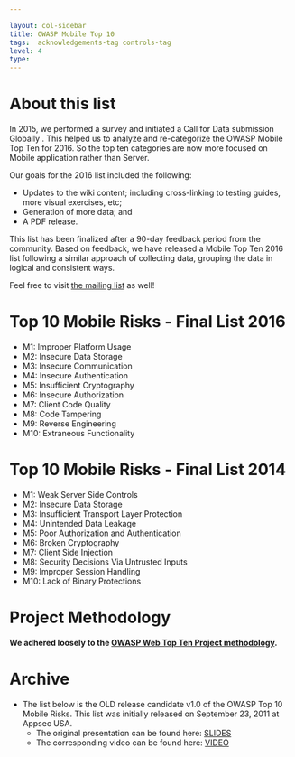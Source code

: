 ```yaml
---

layout: col-sidebar
title: OWASP Mobile Top 10
tags:  acknowledgements-tag controls-tag
level: 4
type: 
---
```


# About this list

In 2015, we performed a survey and initiated a Call for Data submission Globally . This helped us to analyze and re-categorize the OWASP Mobile Top Ten for 2016. So the top ten categories are now more focused on Mobile application rather than Server.

Our goals for the 2016 list included the following:

- Updates to the wiki content; including cross-linking to testing guides, more visual exercises, etc;
- Generation of more data; and
- A PDF release.

This list has been finalized after a 90-day feedback period from the community. Based on feedback, we have released a Mobile Top Ten 2016 list following a similar approach of collecting data, grouping the data in logical and consistent ways.

Feel free to visit [the mailing list](https://groups.google.com/a/owasp.org/forum/#!forum/owasp-mobile-top-10-risks) as well!

# Top 10 Mobile Risks - Final List 2016

- M1: Improper Platform Usage
- M2: Insecure Data Storage
- M3: Insecure Communication
- M4: Insecure Authentication
- M5: Insufficient Cryptography
- M6: Insecure Authorization
- M7: Client Code Quality
- M8: Code Tampering
- M9: Reverse Engineering
- M10: Extraneous Functionality

# Top 10 Mobile Risks - Final List 2014

- M1: Weak Server Side Controls
- M2: Insecure Data Storage
- M3: Insufficient Transport Layer Protection
- M4: Unintended Data Leakage
- M5: Poor Authorization and Authentication
- M6: Broken Cryptography
- M7: Client Side Injection
- M8: Security Decisions Via Untrusted Inputs
- M9: Improper Session Handling
- M10: Lack of Binary Protections

# Project Methodology

**We adhered loosely to the [OWASP Web Top Ten Project methodology](https://owasp.org/www-project-top-ten/OWASP_Top_Ten_2017/Top_10-2017_Methodology_and_Data).**

# Archive
- The list below is the OLD release candidate v1.0 of the OWASP Top 10 Mobile Risks.  This list was initially released on September 23, 2011 at Appsec USA.  
	- The original presentation can be found here: [SLIDES](http://www.slideshare.net/JackMannino/owasp-top-10-mobile-risks)
	- The corresponding video can be found here: [VIDEO](http://www.youtube.com/watch?v=GRvegLOrgs0)
	<!-- - [2011-12 Mobile Top Ten for archive purposes](https://www.owasp.org/index.php/Mobile_Top_10_2012) --> 